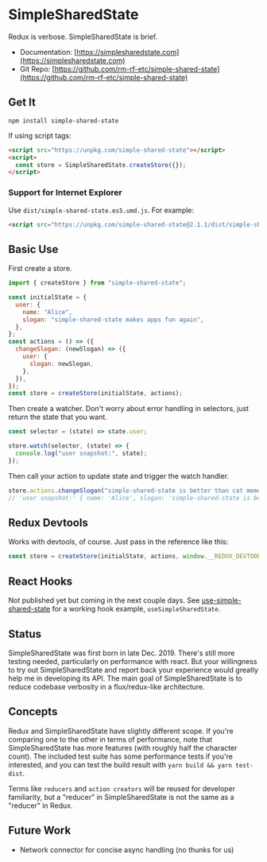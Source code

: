 # SimpleSharedState

Redux is verbose. SimpleSharedState is brief.

- Documentation: [https://simplesharedstate.com](https://simplesharedstate.com)
- Git Repo: [https://github.com/rm-rf-etc/simple-shared-state](https://github.com/rm-rf-etc/simple-shared-state)


## Get It

```
npm install simple-shared-state
```

If using script tags:
```html
<script src="https://unpkg.com/simple-shared-state"></script>
<script>
  const store = SimpleSharedState.createStore({});
</script>
```

### Support for Internet Explorer

Use `dist/simple-shared-state.es5.umd.js`. For example:
```html
<script src="https://unpkg.com/simple-shared-state@2.1.1/dist/simple-shared-state.es5.umd.js"></script>
```


## Basic Use

First create a store.
```javascript
import { createStore } from "simple-shared-state";

const initialState = {
  user: {
    name: "Alice",
    slogan: "simple-shared-state makes apps fun again",
  },
};
const actions = () => ({
  changeSlogan: (newSlogan) => ({
    user: {
      slogan: newSlogan,
    },
  }),
});
const store = createStore(initialState, actions);
```
Then create a watcher. Don't worry about error handling in selectors, just return
the state that you want.
```javascript
const selector = (state) => state.user;

store.watch(selector, (state) => {
  console.log("user snapshot:", state);
});
```
Then call your action to update state and trigger the watch handler.
```javascript
store.actions.changeSlogan("simple-shared-state is better than cat memes");
// 'user snapshot:' { name: 'Alice', slogan: 'simple-shared-state is better than cat memes' }
```


## Redux Devtools

Works with devtools, of course. Just pass in the reference like this:
```javascript
const store = createStore(initialState, actions, window.__REDUX_DEVTOOLS_EXTENSION__);
```


## React Hooks

Not published yet but coming in the next couple days. See [use-simple-shared-state](https://github.com/rm-rf-etc/simple-shared-state/blob/master/packages/use-simple-shared-state/index.js)
for a working hook example, `useSimpleSharedState`.


## Status

SimpleSharedState was first born in late Dec. 2019. There's still more testing needed, particularly on performance with react.
But your willingness to try out SimpleSharedState and report back your experience would greatly help me in developing its API.
The main goal of SimpleSharedState is to reduce codebase verbosity in a flux/redux-like architecture.


## Concepts

Redux and SimpleSharedState have slightly different scope. If you're comparing one to the other in terms of performance, note
that SimpleSharedState has more features (with roughly half the character count). The included test suite has some performance
tests if you're interested, and you can test the build result with `yarn build && yarn test-dist`.

Terms like `reducers` and `action creators` will be reused for developer familiarity, but a "reducer" in SimpleSharedState is
not the same as a "reducer" in Redux.

## Future Work

- Network connector for concise async handling (no thunks for us)
